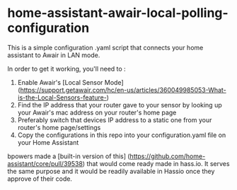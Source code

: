 # home-assistant-awair-local-polling-configuration

This is a simple configuration .yaml script that connects your home assistant to Awair in LAN mode.

In order to get it working, you'll need to :
1. Enable Awair's [Local Sensor Mode] (https://support.getawair.com/hc/en-us/articles/360049985053-What-is-the-Local-Sensors-feature-)
2. Find the IP address that your router gave to your sensor by looking up your Awair's mac address on your router's home page
3. Preferably switch that devices IP address to a static one from your router's home page/settings
4. Copy the configurations in this repo into your configuration.yaml file on your Home Assistant

bpowers made a [built-in version of this] (https://github.com/home-assistant/core/pull/39538) that would come ready made in hass.io. It serves the same purpose and it would be readily available in Hassio once they approve of their code.
